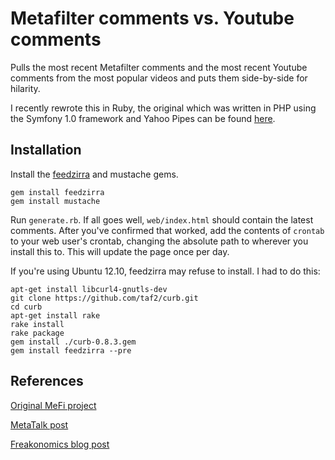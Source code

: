 # Metafilter comments vs. Youtube comments

Pulls the most recent Metafilter comments and the most recent Youtube comments from the most popular videos and puts them side-by-side for hilarity.

I recently rewrote this in Ruby, the original which was written in PHP using the Symfony 1.0 framework and Yahoo Pipes can be found [here](https://github.com/bertrandom/mefi-vs-youtube-comments-legacy).

## Installation

Install the [feedzirra](https://github.com/pauldix/feedzirra) and mustache gems. 

	gem install feedzirra
	gem install mustache
	
Run `generate.rb`. If all goes well, `web/index.html` should contain the latest comments. After you've confirmed that worked, add the contents of `crontab` to your web user's crontab, changing the absolute path to wherever you install this to. This will update the page once per day.
	
If you're using Ubuntu 12.10, feedzirra may refuse to install. I had to do this:

	apt-get install libcurl4-gnutls-dev
  	git clone https://github.com/taf2/curb.git
	cd curb
  	apt-get install rake
    rake install
    rake package
    gem install ./curb-0.8.3.gem
    gem install feedzirra --pre

## References

[Original MeFi project](http://projects.metafilter.com/1393/Metafilter-comments-vs-Youtube-comments)

[MetaTalk post](http://metatalk.metafilter.com/16003/Metafilter-comments-vs-Youtube-comments)

[Freakonomics blog post](http://www.freakonomics.com/2008/04/10/can-5-improve-reader-comments/)